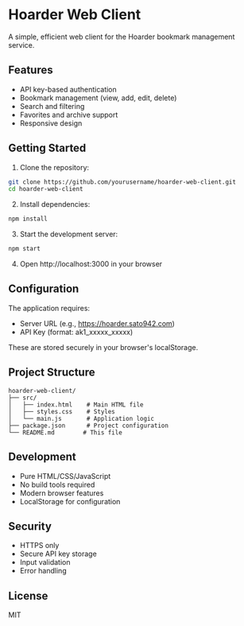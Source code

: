 # Hoarder Web Client

A simple, efficient web client for the Hoarder bookmark management service.

## Features

- API key-based authentication
- Bookmark management (view, add, edit, delete)
- Search and filtering
- Favorites and archive support
- Responsive design

## Getting Started

1. Clone the repository:
```bash
git clone https://github.com/yourusername/hoarder-web-client.git
cd hoarder-web-client
```

2. Install dependencies:
```bash
npm install
```

3. Start the development server:
```bash
npm start
```

4. Open http://localhost:3000 in your browser

## Configuration

The application requires:
- Server URL (e.g., https://hoarder.sato942.com)
- API Key (format: ak1_xxxxx_xxxxx)

These are stored securely in your browser's localStorage.

## Project Structure

```
hoarder-web-client/
├── src/
│   ├── index.html    # Main HTML file
│   ├── styles.css    # Styles
│   └── main.js       # Application logic
├── package.json      # Project configuration
└── README.md        # This file
```

## Development

- Pure HTML/CSS/JavaScript
- No build tools required
- Modern browser features
- LocalStorage for configuration

## Security

- HTTPS only
- Secure API key storage
- Input validation
- Error handling

## License

MIT